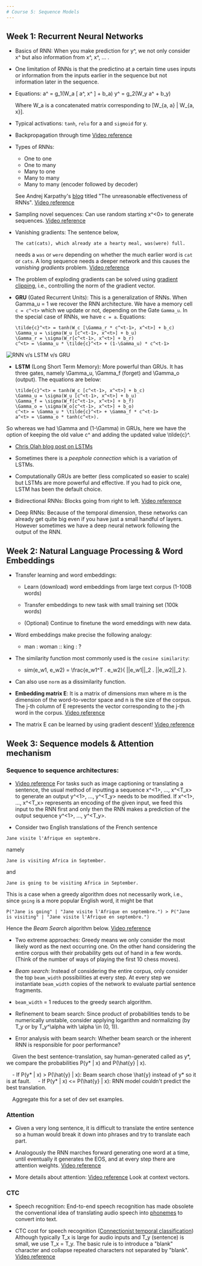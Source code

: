 ```yaml
---
# Course 5: Sequence Models
---
```


## Week 1: Recurrent Neural Networks

- Basics of RNN: When you make prediction for y^<t>, we not only consider x^<t> but also information from x^<t-1>, x^<t-2>, ... . 

- One limitation of RNNs is that the predictino at a certain time uses inputs or information from the inputs earlier in the sequence but not information later in the sequence. 

- Equations:
    a^<t> = g_1(W_a [ a^<t-1>, x^<t> ] + b_a)
    y^<t> = g_2(W_y a^<t> + b_y)

    Where W_a is a concatenated matrix corresponding to [W_{a, a} | W_{a, x}]. 

- Typical activations: `tanh`, `relu` for a and `sigmoid` for y. 

- Backpropagation through time [Video reference](https://www.coursera.org/learn/nlp-sequence-models/lecture/bc7ED/backpropagation-through-time) 

- Types of RNNs: 

    - One to one
    - One to many
    - Many to one
    - Many to many
    - Many to many (encoder followed by decoder)

    See Andrej Karpathy's [blog](https://karpathy.github.io/2015/05/21/rnn-effectiveness/) titled "The unreasonable effectiveness of RNNs". [Video reference](https://www.coursera.org/learn/nlp-sequence-models/lecture/BO8PS/different-types-of-rnns)

- Sampling novel sequences: Can use random starting x^<0> to generate sequences. [Video reference](https://www.coursera.org/learn/nlp-sequence-models/lecture/MACos/sampling-novel-sequences)

- Vanishing gradients: The sentence below,
    
    `The cat(cats), which already ate a hearty meal, was(were) full.`
  
    needs a `was` or `were` depending on whether the much earlier word is `cat` or `cats`. A long sequence needs a deeper network and this causes the _vanishing gradients_ problem. [Video reference](https://www.coursera.org/learn/nlp-sequence-models/lecture/PKMRR/vanishing-gradients-with-rnns)

- The problem of exploding gradients can be solved using [gradient clipping](https://towardsdatascience.com/what-is-gradient-clipping-b8e815cdfb48), i.e., controlling the norm of the gradient vector. 

- **GRU** (Gated Recurrent Units): This is a generalization of RNNs. When Gamma_u = 1 we recover the RNN architecture. We have a memory cell `c = c^<t>` which we update or not, depending on the Gate `Gamma_u`. In the special case of RNNs, we have `c = a`. Equations:

    ```
    \tilde{c}^<t> = tanh(W_c [\Gamma_r * c^<t-1>, x^<t>] + b_c)
    \Gamma_u = \sigma(W_u [c^<t-1>, x^<t>] + b_u)
    \Gamma_r = \sigma(W_r[c^<t-1>, x^<t>] + b_r)
    c^<t> = \Gamma_u * \tilde{c}^<t> + (1-\Gamma_u) * c^<t-1>
    ```

![RNN v/s LSTM v/s GRU](http://dprogrammer.org/wp-content/uploads/2019/04/RNN-vs-LSTM-vs-GRU.png)

- **LSTM** (Long Short Term Memory): More powerful than GRUs. It has three gates, namely \Gamma_u, \Gamma_f (forget) and \Gamma_o (output). The equations are below:

    ```
    \tilde{c}^<t> = tanh(W_c [c^<t-1>, x^<t>] + b_c)
    \Gamma_u = \sigma(W_u [c^<t-1>, x^<t>] + b_u)
    \Gamma_f = \sigma(W_f[c^<t-1>, x^<t>] + b_f)
    \Gamma_o = \sigma(W_o[c^<t-1>, x^<t>] + b_o)
    c^<t> = \Gamma_u * \tilde{c}^<t> + \Gamma_f * c^<t-1>
    a^<t> = \Gamma_o * tanh(c^<t>).
    ```

So whereas we had \Gamma and (1-\Gamma) in GRUs, here we have the option of keeping the old value c^<t-1> and adding the updated value \tilde{c}^<t>. 

- [Chris Olah blog post on LSTMs](http://colah.github.io/posts/2015-08-Understanding-LSTMs/)

- Sometimes there is a _peephole connection_ which is a variation of LSTMs. 

- Computationally GRUs are better (less complicated so easier to scale) but LSTMs are more powerful and effective. If you had to pick one, LSTM has been the default choice. 

- Bidirectional RNNs: Blocks going from right to left. [Video reference](https://www.coursera.org/learn/nlp-sequence-models/lecture/fyXnn/bidirectional-rnn) 

- Deep RNNs: Because of the temporal dimension, these networks can already get quite big even if you have just a small handful of layers. However sometimes we have a deep neural network following the output of the RNN.



## Week 2: Natural Language Processing & Word Embeddings

- Transfer learning and word embeddings:
    
    - Learn (download) word embeddings from large text corpus (1-100B words)

    - Transfer embeddings to new task with small training set (100k words)

    - (Optional) Continue to finetune the word emeddings with new data.

- Word embeddings make precise the following analogy:

    - man : woman :: king : ?

- The similarity function most commonly used is the `cosine similarity`: 

    - sim(e_w1, e_w2) = \frac{e_w1^T . e_w2}{ ||e_w1||_2 .  ||e_w2||_2 }. 

- Can also use `norm` as a dissimilarity function. 

- **Embedding matrix E**: It is a matrix of dimensions mxn where m is the dimension of the word-to-vector space and n is the size of the corpus. The j-th column of E represents the vector corresponding to the j-th word in the corpus. [Video reference](https://www.coursera.org/learn/nlp-sequence-models/lecture/K604Z/embedding-matrix) 

- The matrix E can be learned by using gradient descent! [Video reference](https://www.coursera.org/learn/nlp-sequence-models/lecture/K604Z/embedding-matrix) 

## Week 3: Sequence models & Attention mechanism

### Sequence to sequence architectures:

- [Video reference](https://www.coursera.org/learn/nlp-sequence-models/lecture/v2pRn/picking-the-most-likely-sentence) For tasks such as image captioning or translating a sentence, the usual method of inputting a sequence x^<1>, ..., x^<T_x> to generate an output y^<1>, ..., y^<T_y> needs to be modified. If x^<1>, ..., x^<T_x> represents an encoding of the given input, we feed this input to the RNN first and only then the RNN makes a prediction of the output sequence y^<1>, ..., y^<T_y>. 

- Consider two English translations of the French sentence 
```
Jane visite l'Afrique en septembre. 
```
namely
```
Jane is visiting Africa in September. 
```
and 
```
Jane is going to be visiting Africa in September. 
```
This is a case when a greedy algorithm does not necessarily work, i.e., since `going` is a more popular English word, it might be that 
```
P("Jane is going" | "Jane visite l'Afrique en septembre.") > P("Jane is visiting" | "Jane visite l'Afrique en septembre.")
```
Hence the *Beam Search* algorithm below. [Video reference](https://www.coursera.org/learn/nlp-sequence-models/lecture/4EtHZ/beam-search)

- Two extreme approaches: Greedy means we only consider the most likely word as the next occurring one. On the other hand considering the entire corpus with their probability gets out of hand in a few words. (Think of the number of ways of playing the first 10 chess moves). 

- *Beam search*: Instead of considering the entire corpus, only consider the top `beam_width` possibilities at every step. At every step we instantiate `beam_width` copies of the network to evaluate partial sentence fragments. 

- `beam_width` = 1 reduces to the greedy search algorithm. 

- Refinement to beam search: Since product of probabilities tends to be numerically unstable, consider applying logarithm and normalizing (by T_y or by T_y^\alpha with \alpha \in (0, 1)). 

- Error analysis with beam search: Whether beam search or the inherent RNN is responsible for poor performance? 

    Given the best sentence-translation, say human-generated called as y*, we compare the probabilities P(y* | x) and P(\hat{y} | x). 

    - If P(y* | x) > P(\hat{y} | x): Beam search chose \hat{y} instead of y* so it is at fault. 
    - If P(y* | x) <= P(\hat{y} | x): RNN model couldn't predict the best translation. 

    Aggregate this for a set of dev set examples. 

### Attention

- Given a very long sentence, it is difficult to translate the entire sentence so a human would break it down into phrases and try to translate each part. 

- Analogously the RNN marches forward generating one word at a time, until eventually it generates the EOS, and at every step there are attention weights. [Video reference](https://www.coursera.org/learn/nlp-sequence-models/lecture/RDXpX/attention-model-intuition)

- More details about attention: [Video reference](https://www.coursera.org/learn/nlp-sequence-models/lecture/lSwVa/attention-model) Look at context vectors. 

### CTC

- Speech recognition: End-to-end speech recognition has made obsolete the conventional idea of translating audio speech into [phonemes](https://en.wikipedia.org/wiki/Phoneme) to convert into text. 

- CTC cost for speech recognition ([Connectionist temporal classification](https://citeseerx.ist.psu.edu/viewdoc/summary?doi=10.1.1.75.6306)) Although typically T_x is large for audio inputs and T_y (sentence) is small, we use T_x = T_y. The basic rule is to introduce a "blank" character and collapse repeated characters not separated by "blank". [Video reference](https://www.coursera.org/learn/nlp-sequence-models/lecture/sjiUm/speech-recognition)

